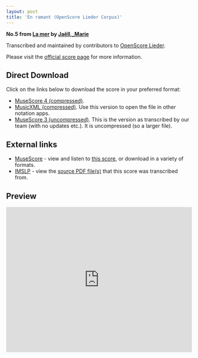 ```yaml
---
layout: post
title: 'En ramant (OpenScore Lieder Corpus)'
---
```


__No.5 from [La mer](https://fourscoreandmore.org/openscore/lieder/Jaëll,_Marie/La_mer/) by [Jaëll,_Marie](https://fourscoreandmore.org/openscore/lieder/Jaëll,_Marie)__

Transcribed and maintained by contributors to [OpenScore Lieder].

Please visit the [official score page] for more information.

[official score page]: https://musescore.com/openscore-lieder-corpus/scores/6157272
[OpenScore Lieder]: https://musescore.com/openscore-lieder-corpus

## Direct Download

Click on the links below to download the score in your preferred format:
- [MuseScore 4 (compressed)](https://github.com/openscore/lieder/blob/main/scores/Jaëll,_Marie/La_mer/5_En_ramant/lc6157272.mscz?raw=true).
- [MusicXML (compressed)](https://github.com/openscore/lieder/blob/main/scores/Jaëll,_Marie/La_mer/5_En_ramant/lc6157272.mxl?raw=true). Use this version to open the file in other notation apps.
- [MuseScore 3 (uncompressed)](https://github.com/openscore/lieder/blob/main/scores/Jaëll,_Marie/La_mer/5_En_ramant/lc6157272.mscx?raw=true). This is the version as transcribed by our team (with no updates etc.). It is uncompressed (so a larger file).

## External links

- [MuseScore] - view and listen to [this score][MuseScore], or download in a variety of formats.
- [IMSLP] - view the [source PDF file(s)][IMSLP] that this score was transcribed from.

[MuseScore]: https://musescore.com/score/6157272
[IMSLP]: https://imslp.org/wiki/Special:ReverseLookup/624196

## Preview

<iframe width="100%" height="394" src="https://musescore.com/openscore-lieder-corpus/scores/6157272/embed" frameborder="0" allowfullscreen allow="autoplay; fullscreen"></iframe>
